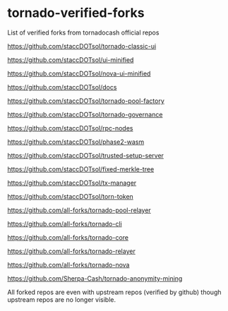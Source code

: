 # tornado-verified-forks
List of verified forks from tornadocash official repos

https://github.com/staccDOTsol/tornado-classic-ui

https://github.com/staccDOTsol/ui-minified

https://github.com/staccDOTsol/nova-ui-minified

https://github.com/staccDOTsol/docs

https://github.com/staccDOTsol/tornado-pool-factory

https://github.com/staccDOTsol/tornado-governance

https://github.com/staccDOTsol/rpc-nodes

https://github.com/staccDOTsol/phase2-wasm

https://github.com/staccDOTsol/trusted-setup-server

https://github.com/staccDOTsol/fixed-merkle-tree

https://github.com/staccDOTsol/tx-manager

https://github.com/staccDOTsol/torn-token

https://github.com/all-forks/tornado-pool-relayer

https://github.com/all-forks/tornado-cli

https://github.com/all-forks/tornado-core

https://github.com/all-forks/tornado-relayer

https://github.com/all-forks/tornado-nova

https://github.com/Sherpa-Cash/tornado-anonymity-mining


All forked repos are even with upstream repos (verified by github) though upstream repos are no longer visible.
